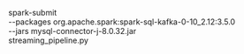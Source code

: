 spark-submit \
  --packages org.apache.spark:spark-sql-kafka-0-10_2.12:3.5.0 \
  --jars mysql-connector-j-8.0.32.jar \
  streaming_pipeline.py